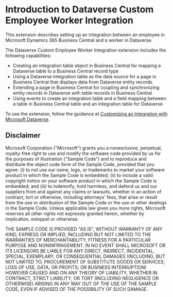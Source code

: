 # Introduction to Dataverse Custom Employee Worker Integration

This extension describes setting up an integration between an employee in Microsoft Dynamics 365 Business Central and a worker in Dataverse.

The Dataverse Custom Employee Worker Integration extension includes the following capabilities:

* Creating an integration table object in Business Central for mapping a Dataverse table to a Business Central record type
* Using a Dataverse integration table as the data source for a page in Business Central that displays data from Dataverse entity records
* Extending a page in Business Central for coupling and synchronizing entity records in Dataverse with table records in Business Central
* Using events to create an integration table and a field mapping between a table in Business Central table and an integration table for Dataverse

To use the extension, follow the guidance at [Customizing an Integration with Microsoft Dataverse](https://docs.microsoft.com/dynamics365/business-central/dev-itpro/administration/administration-custom-cds-integration).  

## Disclaimer

Microsoft Corporation ("Microsoft") grants you a nonexclusive, perpetual, royalty-free right to use and modify the software code provided by us for the purposes of illustration ("Sample Code") and to reproduce and distribute the object code form of the Sample Code, provided that you agree: (i) to not use our name, logo, or trademarks to market your software product in which the Sample Code is embedded; (ii) to include a valid copyright notice on your software product in which the Sample Code is embedded; and (iii) to indemnify, hold harmless, and defend us and our suppliers from and against any claims or lawsuits, whether in an action of contract, tort or otherwise, including attorneys' fees, that arise or result from the use or distribution of the Sample Code or the use or other dealings in the Sample Code. Unless applicable law gives you more rights, Microsoft reserves all other rights not expressly granted herein, whether by implication, estoppel or otherwise.

THE SAMPLE CODE IS PROVIDED "AS IS", WITHOUT WARRANTY OF ANY KIND, EXPRESS OR IMPLIED, INCLUDING BUT NOT LIMITED TO THE WARRANTIES OF MERCHANTABILITY, FITNESS FOR A PARTICULAR PURPOSE AND NONINFRINGEMENT. IN NO EVENT SHALL MICROSOFT OR ITS LICENSORS BE LIABLE FOR ANY DIRECT, INDIRECT, INCIDENTAL, SPECIAL, EXEMPLARY, OR CONSEQUENTIAL DAMAGES (INCLUDING, BUT NOT LIMITED TO, PROCUREMENT OF SUBSTITUTE GOODS OR SERVICES; LOSS OF USE, DATA, OR PROFITS; OR BUSINESS INTERRUPTION) HOWEVER CAUSED AND ON ANY THEORY OF LIABILITY, WHETHER IN CONTRACT, STRICT LIABILITY, OR TORT (INCLUDING NEGLIGENCE OR OTHERWISE) ARISING IN ANY WAY OUT OF THE USE OF THE SAMPLE CODE, EVEN IF ADVISED OF THE POSSIBILITY OF SUCH DAMAGE.
